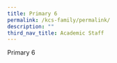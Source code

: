 ```yaml
---
title: Primary 6
permalink: /kcs-family/permalink/
description: ""
third_nav_title: Academic Staff
---
```


Primary 6
